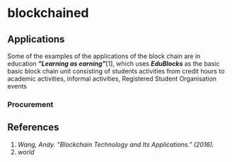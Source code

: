 # blockchained


## Applications
Some of the examples of the applications of the block chain are in education ___"Learning as earning"___[1], which uses ___EduBlocks___ as the basic basic block chain unit consisting of students activities from credit hours to academic activities, informal activities, Registered Student Organisation events 
### Procurement





## References

1. _Wang, Andy. "Blockchain Technology and Its Applications." (2016)._
2. _world_
